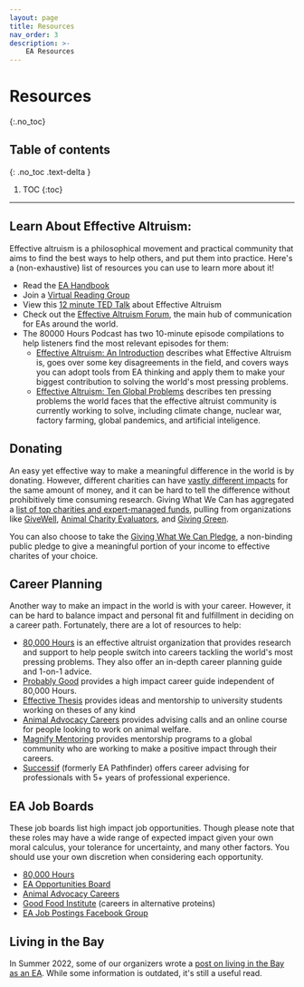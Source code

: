 ```yaml
---
layout: page
title: Resources
nav_order: 3
description: >-
    EA Resources
---
```


# Resources
{:.no_toc}

## Table of contents
{: .no_toc .text-delta }

1. TOC
{:toc}

---
## Learn About Effective Altruism:
Effective altruism is a philosophical movement and practical community that aims to find the best ways to help others, and put them into practice. Here's a (non-exhaustive) list of resources you can use to learn more about it!

* Read the [EA Handbook](https://forum.effectivealtruism.org/handbook)
* Join a [Virtual Reading Group](https://www.effectivealtruism.org/virtual-programs?utm_medium=email&utm_source=The%20EA%20Newsletter&utm_term=0_51c1df13ac-a74e15ab43-319017644&utm_campaign=a74e15ab43-EMAIL_CAMPAIGN_2022_01_26_06_58)
* View this [12 minute TED Talk](https://www.youtube.com/watch?v=WyprXhvGVYk) about Effective Altruism
* Check out the [Effective Altruism Forum](https://forum.effectivealtruism.org/handbook), the main hub of communication for EAs around the world.
* The 80000 Hours Podcast has two 10-minute episode compilations to help listeners find the most relevant episodes for them:
    * [Effective Altruism: An Introduction](https://80000hours.org/podcast/effective-altruism-an-introduction/) describes what Effective Altruism is, goes over some key disagreements in the field, and covers ways you can adopt tools from EA thinking and apply them to make your biggest contribution to solving the world's most pressing problems.
    * [Effective Altruism: Ten Global Problems](https://80000hours.org/podcast/effective-altruism-ten-global-problems/) describes ten pressing problems the world faces that the effective altruist community is currently working to solve, including climate change, nuclear war, factory farming, global pandemics, and artificial inteligence. 

## Donating
An easy yet effective way to make a meaningful difference in the world is by donating. However, different charities can have [vastly different impacts](https://www.givingwhatwecan.org/charity-comparisons) for the same amount of money, and it can be hard to tell the difference without prohibitively time consuming research. Giving What We Can has aggregated a [list of top charities and expert-managed funds](https://www.givingwhatwecan.org/best-charities-to-donate-to-2023), pulling from organizations like [GiveWell](https://www.givewell.org/), [Animal Charity Evaluators](https://animalcharityevaluators.org/), and [Giving Green](https://www.givinggreen.earth/).

You can also choose to take the [Giving What We Can Pledge](https://www.givingwhatwecan.org/pledge), a non-binding public pledge to give a meaningful portion of your income to effective charites of your choice.


## Career Planning
Another way to make an impact in the world is with your career. However, it can be hard to balance impact and personal fit and fulfillment in deciding on a career path. Fortunately, there are a lot of resources to help:
* [80,000 Hours](https://80000hours.org/) is an effective altruist organization that provides research and support to help people switch into careers tackling the world's most pressing problems. They also offer an in-depth career planning guide and 1-on-1 advice.  
* [Probably Good](https://www.probablygood.org/) provides a high impact career guide independent of 80,000 Hours.
* [Effective Thesis](https://effectivethesis.org/) provides ideas and mentorship to university students working on theses of any kind
* [Animal Advocacy Careers](https://www.animaladvocacycareers.org/) provides advising calls and an online course for people looking to work on animal welfare.
* [Magnify Mentoring](https://www.magnifymentoring.org/) provides mentorship programs to a global community who are working to make a positive impact through their careers.
* [Successif](https://www.successif.org/) (formerly EA Pathfinder) offers career advising for professionals with 5+ years of professional experience.

## EA Job Boards
These job boards list high impact job opportunities. Though please note that these roles may have a wide range of expected impact given your own moral calculus, your tolerance for uncertainty, and many other factors. You should use your own discretion when considering each opportunity.
* [80,000 Hours](https://jobs.80000hours.org/?refinementList%5Btags_location_80k%5D%5B0%5D=Remote%2C%20Global&refinementList%5Btags_location_80k%5D%5B1%5D=USA&refinementList%5Btags_location_80k%5D%5B2%5D=San%20Francisco%20Bay%20Area)
* [EA Opportunities Board](https://ea-internships.pory.app/)
* [Animal Advocacy Careers](https://www.animaladvocacycareers.org/job-board)
* [Good Food Institute](https://www.gfi.org/vocation) (careers in alternative proteins)
* [EA Job Postings Facebook Group](https://www.facebook.com/groups/1062957250383195)

## Living in the Bay
In Summer 2022, some of our organizers wrote a [post on living in the Bay as an EA](https://forum.effectivealtruism.org/posts/W2w7xA9AtDnjcK6DP/an-ea-s-guide-to-berkeley-and-the-bay-area). While some information is outdated, it's still a useful read.
